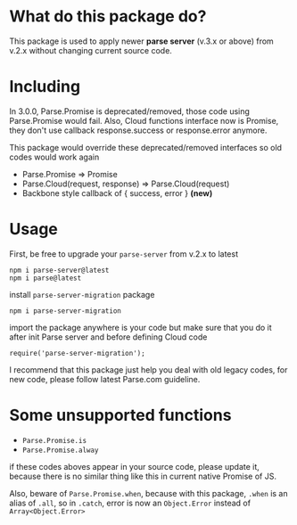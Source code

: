 # What do this package do?
This package is used to apply newer **parse server** (v.3.x or above) from v.2.x without changing current source code.

# Including
In 3.0.0, Parse.Promise is deprecated/removed, those code using Parse.Promise would fail. Also, Cloud functions interface now is Promise, they don't use callback response.success or response.error anymore.

This package would override these deprecated/removed interfaces so old codes would work again
 * Parse.Promise => Promise
 * Parse.Cloud(request, response) => Parse.Cloud(request)
 * Backbone style callback of { success, error } **(new)**

# Usage
First, be free to upgrade your `parse-server` from v.2.x to latest
<pre><code>npm i parse-server@latest
npm i parse@latest</code></pre>

install `parse-server-migration` package

<pre><code>npm i parse-server-migration</code></pre>

import the package anywhere is your code but make sure that you do it after init Parse server and before defining Cloud code

<pre><code>require('parse-server-migration');</code></pre>

I recommend that this package just help you deal with old legacy codes, for new code, please follow latest Parse.com guideline.

# Some unsupported functions
 * `Parse.Promise.is`
 * `Parse.Promise.alway`

if these codes aboves appear in your source code, please update it, because there is no similar thing like this in current native Promise of JS.

Also, beware of `Parse.Promise.when`, because with this package, `.when` is an alias of `.all`, so in `.catch`, error is now an `Object.Error` instead of `Array<Object.Error>`
